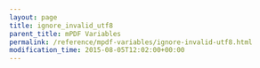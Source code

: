 ```yaml
---
layout: page
title: ignore_invalid_utf8
parent_title: mPDF Variables
permalink: /reference/mpdf-variables/ignore-invalid-utf8.html
modification_time: 2015-08-05T12:02:00+00:00
---
```




